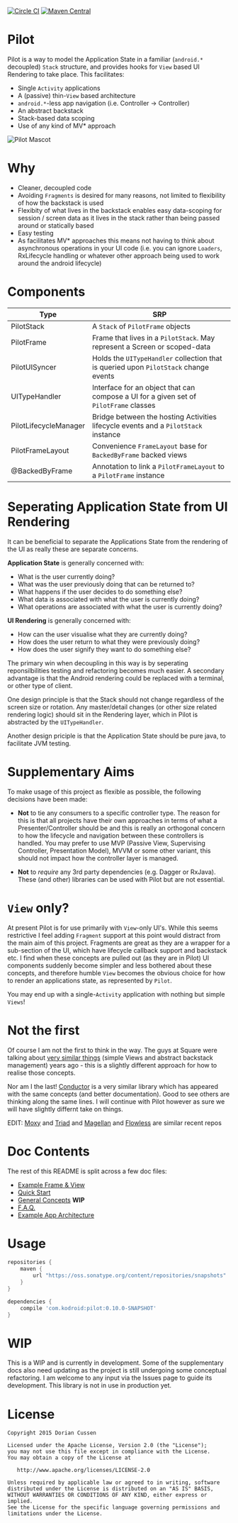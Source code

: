 [![Circle CI](https://circleci.com/gh/doridori/Pilot.svg?style=svg)](https://circleci.com/gh/doridori/Pilot)  [![Maven Central](https://img.shields.io/badge/Maven%20Central%20SNAPSHOT-v0.10.0-blue.svg)](https://oss.sonatype.org/content/repositories/snapshots/com/kodroid/pilot/0.10.0-SNAPSHOT/)

# Pilot

Pilot is a way to model the Application State in a familiar (`android.*` decoupled) `Stack` structure, and provides hooks for `View` based UI Rendering to take place. This facilitates:

- Single `Activity` applications
- A (passive) thin-`View` based architecture 
- `android.*`-less app navigation (i.e. Controller -> Controller)
- An abstract backstack
- Stack-based data scoping
- Use of any kind of MV* approach

![Pilot Mascot](https://raw.githubusercontent.com/doridori/Pilot/master/gfx/pilot_mascot.png)

# Why

- Cleaner, decoupled code
- Avoiding `Fragments` is desired for many reasons, not limited to flexibility of how the backstack is used
- Flexibity of what lives in the backstack enables easy data-scoping for session / screen data as it lives in the stack rather than being passed around or statically based
- Easy testing
- As facilitates MV\* approaches this means not having to think about asynchronous operations in your UI code (i.e. you can ignore `Loaders`, RxLifecycle handling or whatever other approach being used to work around the android lifecycle)

# Components

Type                 | SRP 
---------------------|------------------------------
PilotStack           |A `Stack` of `PilotFrame` objects
PilotFrame           |Frame that lives in a `PilotStack`. May represent a Screen or scoped-data
PilotUISyncer        |Holds the `UITypeHandler` collection that is queried upon `PilotStack` change events
UITypeHandler        |Interface for an object that can compose a UI for a given set of `PilotFrame` classes
PilotLifecycleManager|Bridge between the hosting Activities lifecycle events and a `PilotStack` instance
PilotFrameLayout     |Convenience `FrameLayout` base for `BackedByFrame` backed views
@BackedByFrame       |Annotation to link a `PilotFrameLayout` to a `PilotFrame` instance

# Seperating Application State from UI Rendering

It can be beneficial to separate the Applications State from the rendering of the UI as really these are separate concerns.

**Application State** is generally concerned with: 

- What is the user currently doing? 
- What was the user previously doing that can be returned to? 
- What happens if the user decides to do something else?
- What data is associated with what the user is currently doing?
- What operations are associated with what the user is currently doing?

**UI Rendering** is generally concerned with:

- How can the user visualise what they are currently doing?
- How does the user return to what they were previously doing?
- How does the user signify they want to do something else?

The primary win when decoupling in this way is by seperating reponsilbilities testing and refactoring becomes much easier. A secondary advantage is that the Android rendering could be replaced with a terminal, or other type of client. 

One design principle is that the Stack should not change regardless of the screen size or rotation. Any master/detail changes (or other size related rendering logic) should sit in the Rendering layer, which in Pilot is abstracted by the `UITypeHandler`.

Another design priciple is that the Application State should be pure java, to facilitate JVM testing.

# Supplementary Aims

To make usage of this project as flexible as possible, the following decisions have been made:

- **Not** to tie any consumers to a specific controller type. The reason for this is that all projects have their own approaches in terms of what a Presenter/Controller should be and this is really an orthogonal concern to how the lifecycle and navigation between these controllers is handled. You may prefer to use MVP (Passive View, Supervising Controller, Presentation Model), MVVM or some other variant, this should not impact how the controller layer is managed.

- **Not** to _require_ any 3rd party dependencies (e.g. Dagger or RxJava). These (and other) libraries can be used with Pilot but are not essential. 

# `View` only?

At present Pilot is for use primarily with `View`-only UI's. While this seems restrictive I feel adding `Fragment` support at this point would distract from the main aim of this project. Fragments are great as they are a wrapper for a sub-section of the UI, which have lifecycle callback support and backstack etc. I find when these concepts are pulled out (as they are in Pilot) UI components suddenly become simpler and less bothered about these concepts, and therefore humble `View` becomes the obvious choice for how to render an applications state, as represented by `Pilot`.

You may end up with a single-`Activity` application with nothing but simple `Views`!

# Not the first

Of course I am not the first to think in the way. The guys at Square were talking about [very similar things](https://corner.squareup.com/2014/10/advocating-against-android-fragments.html) (simple Views and abstract backstack management) years ago - this is a slightly different approach for how to realise those concepts.

Nor am I the last! [Conductor](https://github.com/bluelinelabs/Conductor) is a very similar library which has appeared with the same concepts (and better documentation). Good to see others are thinking along the same lines. I will continue with Pilot however as sure we will have slightly differnt take on things.

EDIT: [Moxy](https://github.com/Arello-Mobile/Moxy) and [Triad](https://github.com/nhaarman/Triad) and [Magellan](https://github.com/wealthfront/magellan) and [Flowless](https://github.com/Zhuinden/flowless) are similar recent repos

# Doc Contents

The rest of this README is split across a few doc files:

- [Example Frame & View](https://github.com/doridori/Pilot/blob/master/docs%2Fexample_frame_and_view.md)
- [Quick Start](https://github.com/doridori/Pilot/blob/master/docs/quick_start.md)
- [General Concepts](https://github.com/doridori/Pilot/blob/master/docs/general_concepts.md) **WIP**
- [F.A.Q.](https://github.com/doridori/Pilot/blob/master/docs/faq.md)
- [Example App Architecture](https://github.com/doridori/Pilot/blob/master/docs/app-architecture.md)

# Usage

```gradle
repositories {
    maven {
        url "https://oss.sonatype.org/content/repositories/snapshots"
    }
}

dependencies {
    compile 'com.kodroid:pilot:0.10.0-SNAPSHOT'
}
```

# WIP

This is a WIP and is currently in development. Some of the supplementary docs also need updating as the project is still undergoing some conceptual refactoring. I am welcome to any input via the Issues page to guide its development. This library is not in use in production yet.

# License

    Copyright 2015 Dorian Cussen

    Licensed under the Apache License, Version 2.0 (the "License");
    you may not use this file except in compliance with the License.
    You may obtain a copy of the License at

       http://www.apache.org/licenses/LICENSE-2.0

    Unless required by applicable law or agreed to in writing, software
    distributed under the License is distributed on an "AS IS" BASIS,
    WITHOUT WARRANTIES OR CONDITIONS OF ANY KIND, either express or implied.
    See the License for the specific language governing permissions and
    limitations under the License.


